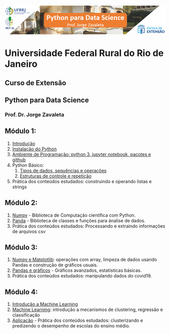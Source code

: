 ![](images/ds_rural.png)
# Universidade Federal Rural do Rio de Janeiro
## Curso de Extensão
## Python para Data Science
### Prof. Dr. Jorge Zavaleta

## Módulo 1:
1. [Introdução](pdf/Python_para_data_science_rural.pdf)
2. [Instalação do Python](https://youtu.be/mk3PAthQ-UE)
3. [Ambiente de Programação: python 3, jupyter notebook, pacotes e github](ds_rural_modulo_1.ipynb)
4. Python Básico:
	1. [Tipos de dados, sequências e operações](M1_1_Tipos_de_dados.ipynb)
	2. [Estruturas de controle e repetição](M1_2_Estruturas_de_controle.ipynb)
5. Prática dos conteúdos estudados: construindo e operando listas e strings

## Módulo 2:
1. [Numpy](M2_1_numpy.ipynb) - Biblioteca de Computação científica com Python.
2. [Panda](M2_2_pandas.ipynb) - Biblioteca de classes e funções para ánalise de dados.
3. Prática dos conteúdos estudados: Processando e extraindo informações de arquivos csv

## Módulo 3:
1. [Numpy e Matplotlib](M3_1_Pandas_graficos.ipynb): operações com array, limpeza de dados usando Pandas e construção de gráficos usuais.
2. [Pandas e gráficos](M3_2_Graficos.ipynb) - Gráficos avanzados, estatísticas básicas.
3. Prática dos conteúdos estudados: manipulando dados do covid19.

## Módulo 4:
1. [Introdução a Machine Learning](pdf/Python_machine_learning_rural.pdf)
2. [Machine Learning](M4_1_Machine_Learning.ipynb): introdução a mecanismos de clustering, regressão e classificação
3. [Aplicação](M4_2_ML_aplicacoes.ipynb) - Prática dos conteúdos estudados: clusterizando e predizendo o desempenho de escolas do ensino médio.
